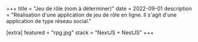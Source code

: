 +++
title = "Jeu de rôle (nom à déterminer)"
date = 2022-09-01
description = "Réalisation d'une application de jeu de rôle en ligne. Il s'agit d'une application de type réseau social."

[extra]
featured = "rpg.jpg"
stack = "NextJS + NestJS"
+++
